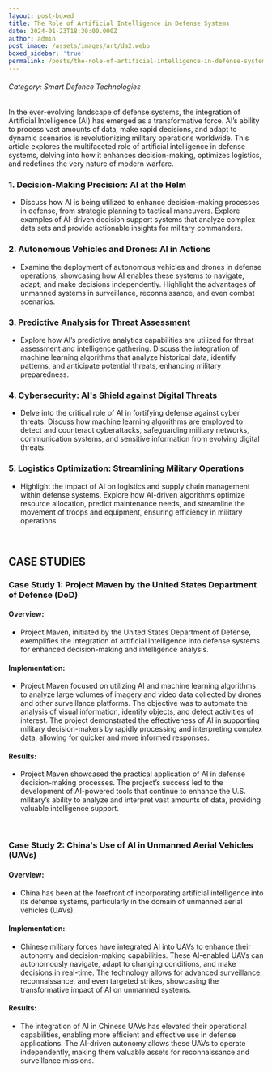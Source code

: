 ```yaml
---
layout: post-boxed
title: The Role of Artificial Intelligence in Defense Systems
date: 2024-01-23T18:30:00.000Z
author: admin
post_image: /assets/images/art/da2.webp
boxed_sidebar: 'true'
permalink: /posts/the-role-of-artificial-intelligence-in-defense-systems
---
```


###### Category: Smart Defence Technologies

In the ever-evolving landscape of defense systems, the integration of Artificial Intelligence (AI) has emerged as a transformative force. AI’s ability to process vast amounts of data, make rapid decisions, and adapt to dynamic scenarios is revolutionizing military operations worldwide. This article explores the multifaceted role of artificial intelligence in defense systems, delving into how it enhances decision-making, optimizes logistics, and redefines the very nature of modern warfare.

### 1. Decision-Making Precision: AI at the Helm

* Discuss how AI is being utilized to enhance decision-making processes in defense, from strategic planning to tactical maneuvers. Explore examples of AI-driven decision support systems that analyze complex data sets and provide actionable insights for military commanders.

### 2. Autonomous Vehicles and Drones: AI in Actions

* Examine the deployment of autonomous vehicles and drones in defense operations, showcasing how AI enables these systems to navigate, adapt, and make decisions independently. Highlight the advantages of unmanned systems in surveillance, reconnaissance, and even combat scenarios.

### 3. Predictive Analysis for Threat Assessment

* Explore how AI’s predictive analytics capabilities are utilized for threat assessment and intelligence gathering. Discuss the integration of machine learning algorithms that analyze historical data, identify patterns, and anticipate potential threats, enhancing military preparedness.

### 4. Cybersecurity: AI's Shield against Digital Threats

* Delve into the critical role of AI in fortifying defense against cyber threats. Discuss how machine learning algorithms are employed to detect and counteract cyberattacks, safeguarding military networks, communication systems, and sensitive information from evolving digital threats.

### 5. Logistics Optimization: Streamlining Military Operations

* Highlight the impact of AI on logistics and supply chain management within defense systems. Explore how AI-driven algorithms optimize resource allocation, predict maintenance needs, and streamline the movement of troops and equipment, ensuring efficiency in military operations.

<br>

## CASE STUDIES

### Case Study 1: Project Maven by the United States Department of Defense (DoD)

#### Overview:

* Project Maven, initiated by the United States Department of Defense, exemplifies the integration of artificial intelligence into defense systems for enhanced decision-making and intelligence analysis.

#### Implementation:

* Project Maven focused on utilizing AI and machine learning algorithms to analyze large volumes of imagery and video data collected by drones and other surveillance platforms. The objective was to automate the analysis of visual information, identify objects, and detect activities of interest. The project demonstrated the effectiveness of AI in supporting military decision-makers by rapidly processing and interpreting complex data, allowing for quicker and more informed responses.

#### Results:

* Project Maven showcased the practical application of AI in defense decision-making processes. The project’s success led to the development of AI-powered tools that continue to enhance the U.S. military’s ability to analyze and interpret vast amounts of data, providing valuable intelligence support.

<br>

### Case Study 2: China's Use of AI in Unmanned Aerial Vehicles (UAVs)

#### Overview:

* China has been at the forefront of incorporating artificial intelligence into its defense systems, particularly in the domain of unmanned aerial vehicles (UAVs).

#### Implementation:

* Chinese military forces have integrated AI into UAVs to enhance their autonomy and decision-making capabilities. These AI-enabled UAVs can autonomously navigate, adapt to changing conditions, and make decisions in real-time. The technology allows for advanced surveillance, reconnaissance, and even targeted strikes, showcasing the transformative impact of AI on unmanned systems.

#### Results:

* The integration of AI in Chinese UAVs has elevated their operational capabilities, enabling more efficient and effective use in defense applications. The AI-driven autonomy allows these UAVs to operate independently, making them valuable assets for reconnaissance and surveillance missions.
